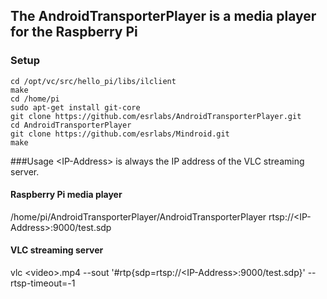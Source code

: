 ## The AndroidTransporterPlayer is a media player for the Raspberry Pi

### Setup
    cd /opt/vc/src/hello_pi/libs/ilclient
    make
    cd /home/pi
    sudo apt-get install git-core
    git clone https://github.com/esrlabs/AndroidTransporterPlayer.git
    cd AndroidTransporterPlayer
    git clone https://github.com/esrlabs/Mindroid.git
    make

###Usage
&lt;IP-Address&gt; is always the IP address of the VLC streaming server.

#### Raspberry Pi media player
/home/pi/AndroidTransporterPlayer/AndroidTransporterPlayer rtsp://&lt;IP-Address&gt;:9000/test.sdp

#### VLC streaming server
vlc &lt;video&gt;.mp4 --sout '#rtp{sdp=rtsp://&lt;IP-Address&gt;:9000/test.sdp}' --rtsp-timeout=-1



